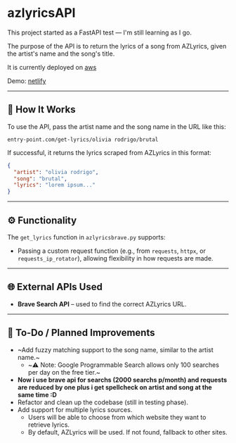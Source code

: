 # azlyricsAPI

This project started as a FastAPI test — I'm still learning as I go.

The purpose of the API is to return the lyrics of a song from AZLyrics, given the artist's name and the song's title.

It is currently deployed on [aws](http://100.26.41.192:8000/api/get-lyrics/olivia%20rodrigo/so%20american/)

Demo: [netlify](https://teal-bombolone-e98a8f.netlify.app/)

---

## 🔧 How It Works

To use the API, pass the artist name and the song name in the URL like this:

```
entry-point.com/get-lyrics/olivia rodrigo/brutal
```

If successful, it returns the lyrics scraped from AZLyrics in this format:

```json
{
  "artist": "olivia rodrigo",
  "song": "brutal",
  "lyrics": "lorem ipsum..."
}
```

---

## ⚙️ Functionality

The `get_lyrics` function in `azlyricsbrave.py` supports:
- Passing a custom request function (e.g., from `requests`, `httpx`, or `requests_ip_rotator`), allowing flexibility in how requests are made.

---

## 🌐 External APIs Used

- **Brave Search API** – used to find the correct AZLyrics URL.

---

## 🚧 To-Do / Planned Improvements

- ~Add fuzzy matching support to the song name, similar to the artist name.~
  - ~⚠️ Note: Google Programmable Search allows only 100 searches per day on the free tier.~
- **Now i use brave api for searchs (2000 searchs p/month) and requests are reduced by one
    plus i get spellcheck on artist and song at the same time :D**
- Refactor and clean up the codebase (still in testing phase).
- Add support for multiple lyrics sources.
  - Users will be able to choose from which website they want to retrieve lyrics.
  - By default, AZLyrics will be used. If not found, fallback to other sites.


